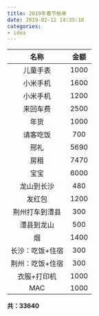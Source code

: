 ```yaml
---
title: 2019年春节帐单
date: 2019-02-12 14:35:18
categories: 
- idea
---
```


|名称|金额|
|:--:|:--:|
|儿童手表|1000|
|小米手机|1600|
|小米手机|1200|
|来回车费|2500|
|年货|1000|
|请客吃饭|700|
|邢礼|5690|
|房租|7470|
|宝宝|6000|
|龙山到长沙|480|
|发红包|1200|
|荆州打车到澧县|300|
|澧县到龙山|500|
|烟|1400|
|长沙：吃饭+住宿|300|
|荆州：吃饭+住宿|300|
|衣服+打印机|1000|
|MAC|1000|

**共：33640**